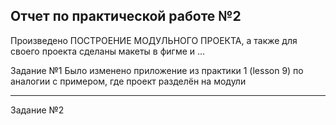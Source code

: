 Отчет по практической работе №2
----------------------------------------------
Произведено ПОСТРОЕНИЕ МОДУЛЬНОГО ПРОЕКТА, а также для своего проекта сделаны макеты в фигме и ...

Задание №1
Было изменено приложение из практики 1 (lesson 9) по аналогии с примером, где проект разделён на модули


----------------------------------------------
Задание №2









